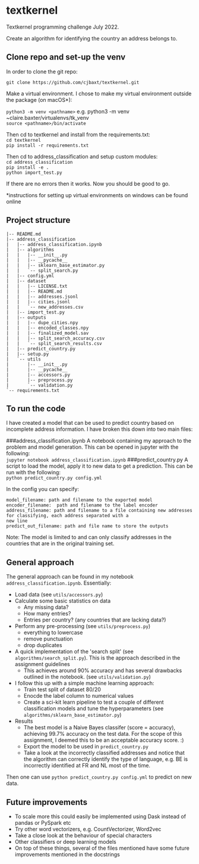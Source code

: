 # textkernel
Textkernel programming challenge July 2022.

Create an algorithm for identifying the country an address belongs to.

## Clone repo and set-up the venv 

In order to clone the git repo:

```git clone https://github.com/cjbaxt/textkernel.git```

Make a virtual environment. I chose to make my virtual environment outside the package (on macOS*):

```python3 -m venv <pathname>``` e.g. python3 -m venv ~claire.baxter/virtualenvs/tk_venv  
```source <pathname>/bin/activate```

Then cd to textkernel and install from the requirements.txt:  
```cd textkernel```  
```pip install -r requirements.txt```  

Then cd to address_classification and setup custom modules:  
```cd address_classification```  
```pip install -e .```  
```python import_test.py```

If there are no errors then it works. Now you should be good to go.

*instructions for setting up virtual environments on windows can be found online

## Project structure 
```
|-- README.md
|-- address_classification
|   |-- address_classification.ipynb
|   |-- algorithms
|   |   |-- __init__.py
|   |   |-- __pycache__
|   |   |-- sklearn_base_estimator.py
|   |   `-- split_search.py
|   |-- config.yml
|   |-- dataset
|   |   |-- LICENSE.txt
|   |   |-- README.md
|   |   |-- addresses.jsonl
|   |   |-- cities.jsonl
|   |   `-- new_addresses.csv
|   |-- import_test.py
|   |-- outputs
|   |   |-- dupe_cities.npy
|   |   |-- encoded_classes.npy
|   |   |-- finalized_model.sav
|   |   |-- split_search_accuracy.csv
|   |   `-- split_search_results.csv
|   |-- predict_country.py
|   |-- setup.py
|   `-- utils
|       |-- __init__.py
|       |-- __pycache__
|       |-- accessors.py
|       |-- preprocess.py
|       `-- validation.py
`-- requirements.txt
```

## To run the code 

I have created a model that can be used to predict country based on incomplete address information. I have broken this 
down into two main files:

###address_classification.ipynb
A notebook containing my approach to the problem and model generation.
This can be opened in jupyter with the following:   
`jupyter notebook address_classification.ipynb`
###predict_country.py
A script to load the model, apply it to new data to get a prediction. 
This can be run with the following:   
```python predict_country.py config.yml```  

 In the config you can specify: 
```
model_filename: path and filename to the exported model
encoder_filename:  path and filename to the label encoder
address_filename: path and filename to a file containing new addresses for classifying, each address separated with a 
new line
predict_out_filename: path and file name to store the outputs
```

Note: The model is limited to and can only classify addresses in the countries that are in the original training set. 

## General approach 

The general approach can be found in my notebook `address_classification.ipynb`. Essentially:
- Load data (see `utils/accessors.py`)
- Calculate some basic statistics on data
  - Any missing data?
  - How many entries?
  - Entries per country? (any countries that are lacking data?)
- Perform any pre-processing (see `utils/preprocess.py`)
  - everything to lowercase
  - remove punctuation 
  - drop duplicates
- A quick implementation of the 'search split' (see `algorithms/search_split.py`). This is the approach described in the assignment guidelines 
  - This achieves around 90% accuracy and has several drawbacks outlined in the notebook. (see `utils/validation.py`)
- I follow this up with a simple machine learning approach:
  - Train test split of dataset 80/20
  - Enocde the label column to numerical values
  - Create a sci-kit learn pipeline to test a couple of different classification models and tune the hyperparameters
    (see `algorithms/sklearn_base_estimator.py`)
- Results  
  - The best model is a Naive Bayes classifer (score = accuracy), achieving 99.7% accuracy on the test data. For the scope of this
  assignment, I deemed this to be an acceptable accuracy score. :) 
  - Export the model to be used in `predict_country.py`
  - Take a look at the incorrectly classified addresses and notice that the algorithm can correctly identify the type 
  of language, e.g. BE is incorrectly identified at FR and NL most of the time.
  
Then one can use `python predict_country.py config.yml` to predict on new data.


## Future improvements
- To scale more this could easily be implemented using Dask instead of pandas or PySpark etc
- Try other word vectorizers, e.g. CountVectorizer, Word2vec
- Take a close look at the behaviour of special characters
- Other classifiers or deep learning models
- On top of these things, several of the files mentioned have some future improvements mentioned in the docstrings
